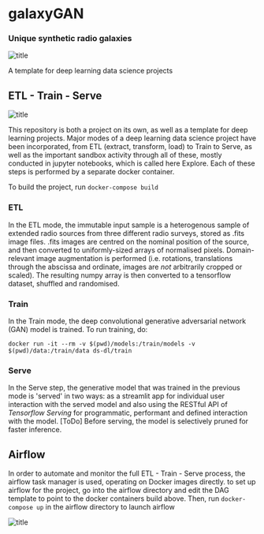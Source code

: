 # galaxyGAN

### Unique synthetic radio galaxies

![title](https://github.com/richarms/galaxyGAN/blob/master/images/title.png)

A template for deep learning data science projects

## ETL - Train - Serve

![title](https://github.com/richarms/galaxyGAN/blob/master/images/ETL_Train_Serve.png)

This repository is both a project on its own, as well as a template for deep learning projects. Major modes of a deep learning data science project have been incorporated, from ETL (extract, transform, load) to Train to Serve, as well as the important sandbox activity through all of these, mostly conducted in jupyter notebooks, which is called here Explore. Each of these steps is performed by a separate docker container.

To build the project, run `docker-compose build`

### ETL

In the ETL mode, the immutable input sample is a heterogenous sample of extended radio sources from three different radio surveys, stored as .fits image files. .fits images are centred on the nominal position of the source, and then converted to uniformly-sized arrays of normalised pixels. Domain-relevant image augmentation is performed (i.e. rotations, translations through the abscissa and ordinate, images are *not* arbitrarily cropped or scaled). The resulting numpy array is then converted to a tensorflow dataset, shuffled and randomised.

### Train

In the Train mode, the deep convolutional generative adversarial network (GAN) model is trained. To run training, do:

`docker run -it --rm -v $(pwd)/models:/train/models -v $(pwd)/data:/train/data ds-dl/train`

### Serve

In the Serve step, the generative model that was trained in the previous mode is 'served' in two ways: as a streamlit app for individual user interaction with the served model and also using the RESTful API of *Tensorflow Serving* for programmatic, performant and defined interaction with the model. [ToDo] Before serving, the model is selectively pruned for faster inference.

## Airflow

In order to automate and monitor the full ETL - Train - Serve process, the airflow task manager is used, operating on Docker images directly. to set up airflow for the project, go into the airflow directory and edit the DAG template to point to the docker containers build above. Then, run `docker-compose up` in the airflow directory to launch airflow

![title](https://github.com/richarms/galaxyGAN/blob/master/images/airflow.png)
